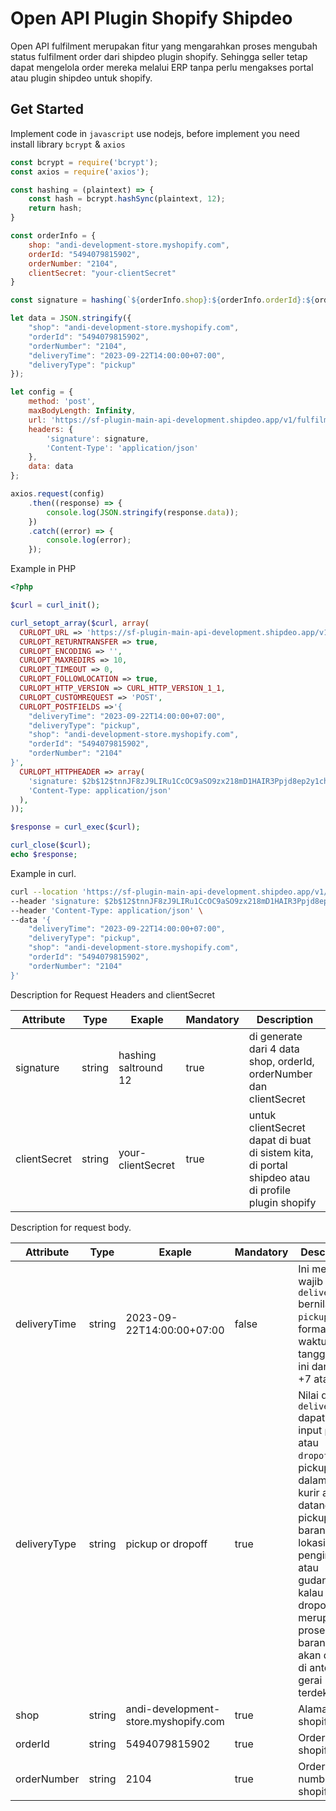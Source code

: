 # Open API Plugin Shopify Shipdeo
Open API fulfilment merupakan fitur yang mengarahkan proses mengubah status fulfilment order dari shipdeo plugin shopify. Sehingga seller tetap dapat mengelola order mereka melalui ERP tanpa perlu mengakses portal atau plugin shipdeo untuk shopify.
## Get Started

Implement code in `javascript` use nodejs, before implement you need install library `bcrypt` & `axios`

```javascript
const bcrypt = require('bcrypt');
const axios = require('axios');

const hashing = (plaintext) => {
    const hash = bcrypt.hashSync(plaintext, 12);
    return hash;
}

const orderInfo = {
    shop: "andi-development-store.myshopify.com",
    orderId: "5494079815902",
    orderNumber: "2104",
    clientSecret: "your-clientSecret"
}

const signature = hashing(`${orderInfo.shop}:${orderInfo.orderId}:${orderInfo.orderNumber}:${orderInfo.clientSecret}`);

let data = JSON.stringify({
    "shop": "andi-development-store.myshopify.com",
    "orderId": "5494079815902",
    "orderNumber": "2104",
    "deliveryTime": "2023-09-22T14:00:00+07:00",
    "deliveryType": "pickup"
});

let config = {
    method: 'post',
    maxBodyLength: Infinity,
    url: 'https://sf-plugin-main-api-development.shipdeo.app/v1/fulfilment',
    headers: {
        'signature': signature,
        'Content-Type': 'application/json'
    },
    data: data
};

axios.request(config)
    .then((response) => {
        console.log(JSON.stringify(response.data));
    })
    .catch((error) => {
        console.log(error);
    });
```
Example in PHP

```php
<?php

$curl = curl_init();

curl_setopt_array($curl, array(
  CURLOPT_URL => 'https://sf-plugin-main-api-development.shipdeo.app/v1/fulfilment',
  CURLOPT_RETURNTRANSFER => true,
  CURLOPT_ENCODING => '',
  CURLOPT_MAXREDIRS => 10,
  CURLOPT_TIMEOUT => 0,
  CURLOPT_FOLLOWLOCATION => true,
  CURLOPT_HTTP_VERSION => CURL_HTTP_VERSION_1_1,
  CURLOPT_CUSTOMREQUEST => 'POST',
  CURLOPT_POSTFIELDS =>'{
    "deliveryTime": "2023-09-22T14:00:00+07:00",
    "deliveryType": "pickup",
    "shop": "andi-development-store.myshopify.com",
    "orderId": "5494079815902",
    "orderNumber": "2104"
}',
  CURLOPT_HTTPHEADER => array(
    'signature: $2b$12$tnnJF8zJ9LIRu1CcOC9aSO9zx218mD1HAIR3Ppjd8ep2y1chKoiha',
    'Content-Type: application/json'
  ),
));

$response = curl_exec($curl);

curl_close($curl);
echo $response;

```

Example in curl.

```bash
curl --location 'https://sf-plugin-main-api-development.shipdeo.app/v1/fulfilment' \
--header 'signature: $2b$12$tnnJF8zJ9LIRu1CcOC9aSO9zx218mD1HAIR3Ppjd8ep2y1chKoiha' \
--header 'Content-Type: application/json' \
--data '{
    "deliveryTime": "2023-09-22T14:00:00+07:00",
    "deliveryType": "pickup",
    "shop": "andi-development-store.myshopify.com",
    "orderId": "5494079815902",
    "orderNumber": "2104"
}'
```
Description for Request Headers and clientSecret

| Attribute| Type | Exaple | Mandatory | Description |
| ----------- | --------- | ---------- | ---------- | ---------- |
| signature | string | hashing saltround 12 | true | di generate dari 4 data shop, orderId, orderNumber dan clientSecret |
| clientSecret | string | your-clientSecret | true | untuk clientSecret dapat di buat di sistem kita, di portal shipdeo atau di profile plugin shopify |

Description for request body.

| Attribute| Type | Exaple | Mandatory | Description |
| ----------- | --------- | ---------- | ---------- | ---------- |
| deliveryTime | string | 2023-09-22T14:00:00+07:00 | false | Ini menjadi wajib ketika `deliveryType` bernilai `pickup`, format waktu tanggal saat ini dan GMT +7 atau WIB |
| deliveryType | string | pickup or dropoff | true | Nilai dari `deliveryType` dapat di input `pickup` atau `dropoff`, pickup dalam arti kurir akan datang pickup barang ke lokasi pengirim atau gudang, kalau dropoff merupakan proses untuk barang yang akan dikirim di anter ke gerai terdekat |
| shop | string | andi-development-store.myshopify.com | true | Alamat store shopify |
| orderId | string | 5494079815902 | true | Order id dari shopify |
| orderNumber | string | 2104 | true | Order number shopify |
